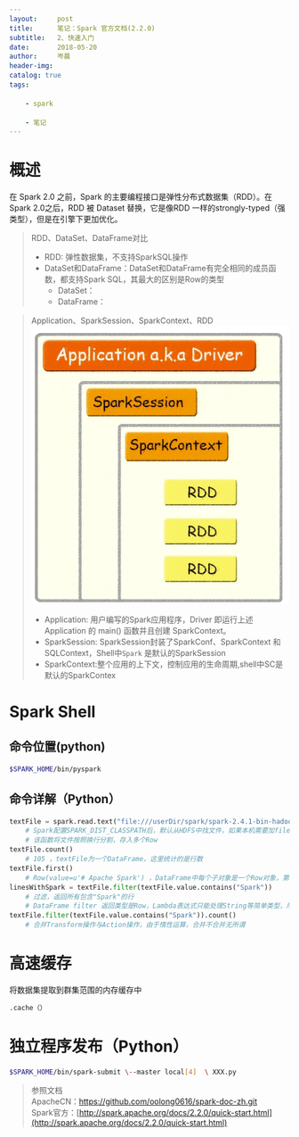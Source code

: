 ```yaml
---
layout:     post  
title:      笔记：Spark 官方文档(2.2.0)    
subtitle:   2、快速入门  
date:       2018-05-20  
author:     岑晨  
header-img: 
catalog: true  
tags:  

    - spark   
    
    - 笔记
---
```


# 概述
在 Spark 2.0 之前，Spark 的主要编程接口是弹性分布式数据集（RDD）。在 Spark 2.0之后，RDD 被 Dataset 替换，它是像RDD 一样的strongly-typed（强类型），但是在引擎下更加优化。  
> RDD、DataSet、DataFrame对比 
> - RDD: 弹性数据集，不支持SparkSQL操作
> - DataSet和DataFrame：DataSet和DataFrame有完全相同的成员函数，都支持Spark SQL，其最大的区别是Row的类型
>   - DataSet：
>   - DataFrame：


> Application、SparkSession、SparkContext、RDD  
> ![Aaron Swartz](https://raw.githubusercontent.com/oolong0616/oolong0616.github.io/master/img/post-ksrm-ASSR.png)
>
> - Application:  用户编写的Spark应用程序，Driver 即运行上述 Application 的 main() 函数并且创建 SparkContext。
> - SparkSession: SparkSession封装了SparkConf、SparkContext 和SQLContext，Shell中`Spark` 是默认的SparkSession
> - SparkContext:整个应用的上下文，控制应用的生命周期,shell中SC是默认的SparkContex

# Spark Shell
##  命令位置(python)
```bash
$SPARK_HOME/bin/pyspark
```
##  命令详解（Python）   

```python
textFile = spark.read.text("file:///userDir/spark/spark-2.4.1-bin-hadoop2.6/README.md")
    # Spark配置SPARK_DIST_CLASSPATH后，默认从HDFS中找文件，如果本机需要加file://
    # 该函数将文件按照换行分割，存入多个Row
textFile.count() 
    # 105 ，textFile为一个DataFrame，这里统计的是行数
textFile.first() 
    # Row(value=u'# Apache Spark') ，DataFrame中每个子对象是一个Row对象，第一行
linesWithSpark = textFile.filter(textFile.value.contains("Spark"))
    # 过滤，返回所有包含"Spark"的行
    # DataFrame filter 返回类型是Row，Lambda表达式只能处理String等简单类型，所以，不可以用lambda表达式
textFile.filter(textFile.value.contains("Spark")).count() 
    # 合并Transform操作与Action操作，由于惰性运算，合并不合并无所谓   
```

# 高速缓存  
将数据集提取到群集范围的内存缓存中  
```python
.cache（）
```
# 独立程序发布（Python）

```bash
$SPARK_HOME/bin/spark-submit \--master local[4]  \ XXX.py
```



> 参照文档  
    ApacheCN：https://github.com/oolong0616/spark-doc-zh.git  
    Spark官方：[http://spark.apache.org/docs/2.2.0/quick-start.html](http://spark.apache.org/docs/2.2.0/quick-start.html)    


